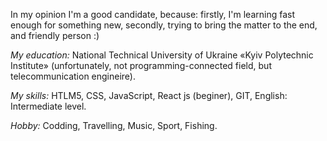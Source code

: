 In my opinion I'm a good candidate, because: 
firstly, I'm learning fast enough for something new, 
secondly, trying to bring the matter to the end,
and friendly person :)

<i>My education:</i> 
National Technical University of Ukraine «Kyiv Polytechnic Institute» (unfortunately, not programming-connected field,
but telecommunication engineire).

<i>My skills:</i>
HTLM5,
CSS,
JavaScript,
React js (beginer),
GIT,
English: Intermediate level.

<i>Hobby:</i>
Codding,
Travelling,
Music,
Sport,
Fishing.
